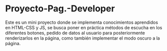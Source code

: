 # Proyecto-Pag.-Developer

Este es un mini proyecto donde se implementa conocimientos aprendidos en HTML-CSS y JS,  se busca poner en práctica métodos de escucha en los diferentes botones, pedido de datos al usuario para posteriormente renderizarlos en la página, como también implementar el modo oscuro a la página.
